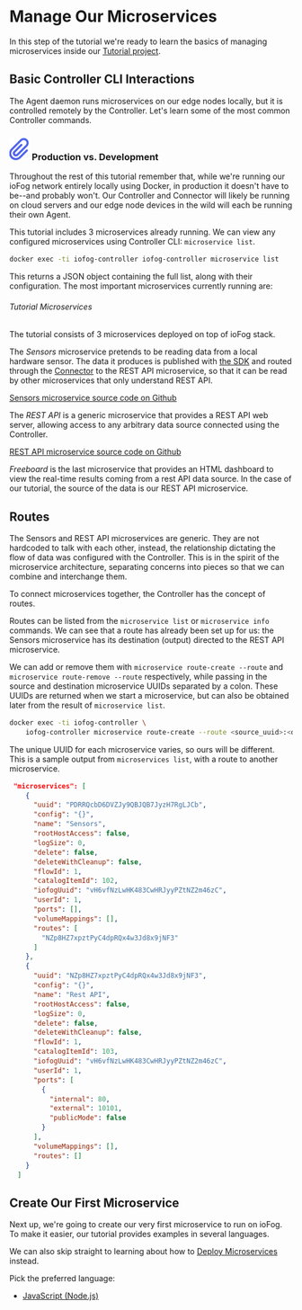 # Manage Our Microservices

In this step of the tutorial we're ready to learn the basics of managing microservices inside our [Tutorial project](../tutorial/introduction.html).

## Basic Controller CLI Interactions

The Agent daemon runs microservices on our edge nodes locally, but it is controlled remotely by the Controller. Let's learn some of the most common Controller commands.

<aside class="notifications note">
  <h3><img src="/images/icos/ico-note.svg" alt=""> Production vs. Development</h3>
  <p>Throughout the rest of this tutorial remember that, while we're running our ioFog network entirely locally using Docker, in production it doesn't have to be--and probably won't. Our Controller and Connector will likely be running on cloud servers and our edge node devices in the wild will each be running their own Agent.</p>
</aside>

This tutorial includes 3 microservices already running. We can view any configured microservices using Controller CLI: `microservice list`.

```bash
docker exec -ti iofog-controller iofog-controller microservice list
```

This returns a JSON object containing the full list, along with their configuration. The most important microservices currently running are:

###### Tutorial Microservices

The tutorial consists of 3 microservices deployed on top of ioFog stack.

The *Sensors* microservice pretends to be reading data from a local hardware sensor. The data it produces is published with [the SDK](../writing-microservices/sdk.html) and routed through the [Connector](../connectors/overview.html) to the REST API microservice, so that it can be read by other microservices that only understand REST API.

[Sensors microservice source code on Github](https://github.com/ioFog/example-microservices/tree/master/sensors-data)

The *REST API* is a generic microservice that provides a REST API web server, allowing access to any arbitrary data source connected using the Controller.

[REST API microservice source code on Github](https://github.com/ioFog/example-microservices/tree/master/json-rest-api-cors-enabled)

*Freeboard* is the last microservice that provides an HTML dashboard to view the real-time results coming from a rest API data source. In the case of our tutorial, the source of the data is our REST API microservice.

## Routes

The Sensors and REST API microservices are generic. They are not hardcoded to talk with each other, instead, the relationship dictating the flow of data was configured with the Controller. This is in the spirit of the microservice architecture, separating concerns into pieces so that we can combine and interchange them.

To connect microservices together, the Controller has the concept of routes.

Routes can be listed from the `microservice list` or `microservice info` commands. We can see that a route has already been set up for us: the Sensors microservice has its destination (output) directed to the REST API microservice.

We can add or remove them with `microservice route-create --route` and `microservice route-remove --route` respectively, while passing in the source and destination microservice UUIDs separated by a colon. These UUIDs are returned when we start a microservice, but can also be obtained later from the result of `microservice list`.

```bash
docker exec -ti iofog-controller \
    iofog-controller microservice route-create --route <source_uuid>:<dest_uuid>
```

The unique UUID for each microservice varies, so ours will be different. This is a sample output from `microservices list`, with a route to another microservice.

```json
 "microservices": [
    {
      "uuid": "PDRRQcbD6DVZJy9QBJQB7JyzH7RgLJCb",
      "config": "{}",
      "name": "Sensors",
      "rootHostAccess": false,
      "logSize": 0,
      "delete": false,
      "deleteWithCleanup": false,
      "flowId": 1,
      "catalogItemId": 102,
      "iofogUuid": "vH6vfNzLwHK483CwHRJyyPZtNZ2m46zC",
      "userId": 1,
      "ports": [],
      "volumeMappings": [],
      "routes": [
        "NZp8HZ7xpztPyC4dpRQx4w3Jd8x9jNF3"
      ]
    },
    {
      "uuid": "NZp8HZ7xpztPyC4dpRQx4w3Jd8x9jNF3",
      "config": "{}",
      "name": "Rest API",
      "rootHostAccess": false,
      "logSize": 0,
      "delete": false,
      "deleteWithCleanup": false,
      "flowId": 1,
      "catalogItemId": 103,
      "iofogUuid": "vH6vfNzLwHK483CwHRJyyPZtNZ2m46zC",
      "userId": 1,
      "ports": [
        {
          "internal": 80,
          "external": 10101,
          "publicMode": false
        }
      ],
      "volumeMappings": [],
      "routes": []
    }
  ]
```

## Create Our First Microservice

Next up, we're going to create our very first microservice to run on ioFog. To make it easier, our tutorial provides examples in several languages.

We can also skip straight to learning about how to [Deploy Microservices](deploy-our-microservice.html) instead.

Pick the preferred language:

- [JavaScript (Node.js)](create-our-first-microservice-javascript.html)

